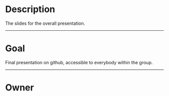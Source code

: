 # Description

The slides for the overall presentation.

---

# Goal

Final presentation on github, accessible to everybody within
the group.

---

# Owner